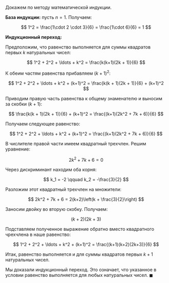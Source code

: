 Докажем по методу математической индукции.

**База индукции:** пусть $n = 1$. Получаем:

$$ 1^2 = \frac{1\cdot 2 \cdot 3}{6} = \frac{1\cdot 6}{6} = 1 $$

**Индукционный переход:**

Предположим, что равенство выполняется для суммы квадратов первых $k$ натуральных чисел:

$$ 1^2 + 2^2 + \ldots + k^2 = \frac{k(k+1)(2k + 1)}{6} $$

К обеим частям равенства прибавляем $(k+1)^2$:

$$ 1^2 + 2^2 + \ldots + k^2 + (k+1)^2 = \frac{k(k + 1)(2k + 1)}{6} + (k+1)^2 $$

Приводим правую часть равенства к общему знаменателю и выносим за скобки $(k+1)$:

$$ \frac{k(k + 1)(2k + 1)}{6} + (k+1)^2 = \frac{(k+1)(2k^2 + 7k + 6)}{6} $$

Получаем следующее равенство:

$$ 1^2 + 2^2 + \ldots + k^2 + (k+1)^2 = \frac{(k+1)(2k^2 + 7k + 6)}{6} $$

В числителе правой части имеем квадратный трехчлен. Решим уравнение:

$$ 2k^2 + 7k + 6 = 0 $$

Через дискриминант находим оба корня:

$$ k_1 = -2 \qquad k_2 = -\frac{3}{2} $$

Разложим этот квадратный трехчлен на множители:

$$ 2k^2 + 7k + 6 = 2(k+2)\left(k + \frac{3}{2}\right) $$

Заносим двойку во вторую скобку. Получаем:

$$ (k+2)(2k+3) $$

Подставляем полученное выражение обратно вместо квадратного чрехчлена в наше равенство:

$$ 1^2 + 2^2 + \ldots + k^2 + (k+1)^2 = \frac{(k+1)(k+2)(2k+3)}{6} $$

Итак, равенство выполняется и для суммы квадратов первых $k+1$ натуральных чисел.

Мы доказали индукционный переход. Это означает, что указанное в условии равенство выполняется для любых натуральных чисел.
 $\blacksquare$